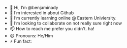 - 👋 Hi, I’m @benjaminady
- 👀 I’m interested in about Github
- 🌱 I’m currently learning online @ Eastern Univiersity.
- 💞️ I’m looking to collaborate on not really sure right now
- 📫 How to reach me prefer you didn't. ha!
- 😄 Pronouns: He/Him
- ⚡ Fun fact: 

<!---
benjaminady/benjaminady is a ✨ special ✨ repository because its `README.md` (this file) appears on your GitHub profile.
You can click the Preview link to take a look at your changes.
--->
